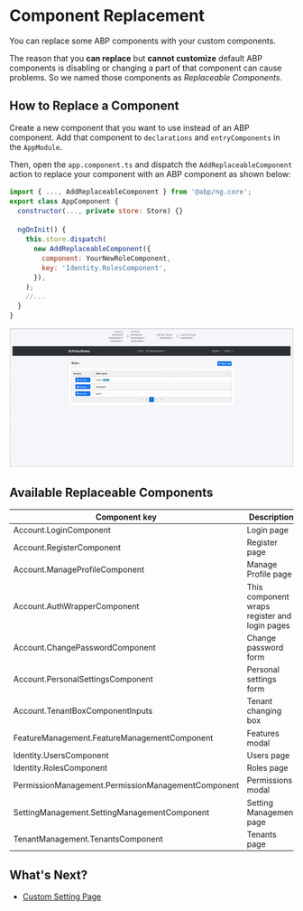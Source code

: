 # Component Replacement

You can replace some ABP components with your custom components.

The reason that you **can replace** but **cannot customize** default ABP components is disabling or changing a part of that component can cause problems. So we named those components as _Replaceable Components_.

## How to Replace a Component

Create a new component that you want to use instead of an ABP component. Add that component to `declarations` and `entryComponents` in the `AppModule`.

Then, open the `app.component.ts` and dispatch the `AddReplaceableComponent` action to replace your component with an ABP component as shown below:

```js
import { ..., AddReplaceableComponent } from '@abp/ng.core';
export class AppComponent {
  constructor(..., private store: Store) {}

  ngOnInit() {
    this.store.dispatch(
      new AddReplaceableComponent({
        component: YourNewRoleComponent,
        key: 'Identity.RolesComponent',
      }),
    );
    //...
  }
}
```

![Example Usage](./images/component-replacement.gif)

## Available Replaceable Components

| Component key                                      | Description                                   |
| -------------------------------------------------- | --------------------------------------------- |
| Account.LoginComponent                             | Login page                                    |
| Account.RegisterComponent                          | Register page                                 |
| Account.ManageProfileComponent                     | Manage Profile page                           |
| Account.AuthWrapperComponent                       | This component wraps register and login pages |
| Account.ChangePasswordComponent                    | Change password form                          |
| Account.PersonalSettingsComponent                  | Personal settings form                        |
| Account.TenantBoxComponentInputs                   | Tenant changing box                           |
| FeatureManagement.FeatureManagementComponent       | Features modal                                |
| Identity.UsersComponent                            | Users page                                    |
| Identity.RolesComponent                            | Roles page                                    |
| PermissionManagement.PermissionManagementComponent | Permissions modal                             |
| SettingManagement.SettingManagementComponent       | Setting Management page                       |
| TenantManagement.TenantsComponent                  | Tenants page                                  |

## What's Next?

- [Custom Setting Page](./Custom-Setting-Page.md)
